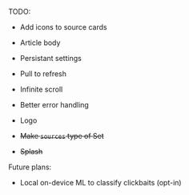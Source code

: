 TODO:
- Add icons to source cards
- Article body
- Persistant settings
- Pull to refresh
- Infinite scroll
- Better error handling
- Logo

- ~~Make `sources` type of Set<Uri>~~
- ~~Splash~~

Future plans:
- Local on-device ML to classify clickbaits (opt-in)